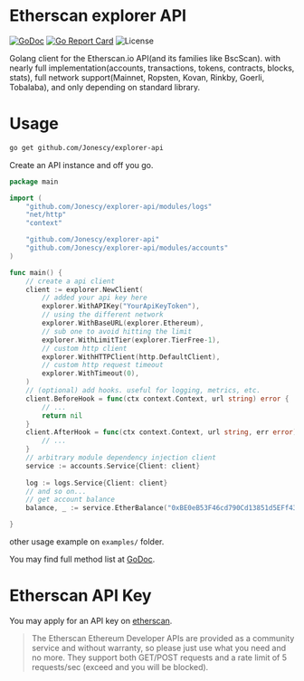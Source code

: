 # Etherscan explorer API

[![GoDoc](https://godoc.org/github.com/Jonescy/explorer-api?status.svg)](https://godoc.org/github.com/Jonescy/explorer-api)
[![Go Report Card](https://goreportcard.com/badge/github.com/Jonescy/explorer-api)](https://goreportcard.com/report/github.com/Jonescy/explorer-api)
![License](https://img.shields.io/github/license/Jonescy/explorer-api.svg)

Golang client for the Etherscan.io API(and its families like BscScan). with nearly full implementation(accounts, transactions, tokens, contracts, blocks, stats), full network support(Mainnet, Ropsten, Kovan, Rinkby, Goerli, Tobalaba), and only depending on standard library.


# Usage

```bash
go get github.com/Jonescy/explorer-api
```

Create an API instance and off you go.

```go
package main

import (
	"github.com/Jonescy/explorer-api/modules/logs"
	"net/http"
	"context"

	"github.com/Jonescy/explorer-api"
	"github.com/Jonescy/explorer-api/modules/accounts"
)

func main() {
	// create a api client
	client := explorer.NewClient(
		// added your api key here
		explorer.WithAPIKey("YourApiKeyToken"),
		// using the different network
		explorer.WithBaseURL(explorer.Ethereum),
		// sub one to avoid hitting the limit
		explorer.WithLimitTier(explorer.TierFree-1),
		// custom http client
		explorer.WithHTTPClient(http.DefaultClient),
		// custom http request timeout
		explorer.WithTimeout(0),
	)
	// (optional) add hooks. useful for logging, metrics, etc.
	client.BeforeHook = func(ctx context.Context, url string) error {
		// ...
		return nil
	}
	client.AfterHook = func(ctx context.Context, url string, err error) {
		// ...
	}
	// arbitrary module dependency injection client
	service := accounts.Service{Client: client}
	
	log := logs.Service{Client: client}
	// and so on...
	// get account balance
	balance, _ := service.EtherBalance("0xBE0eB53F46cd790Cd13851d5EFf43D12404d33E8")

}

```
other usage example on `examples/` folder.

You may find full method list at [GoDoc](https://pkg.go.dev/github.com/Jonescy/explorer-api).

# Etherscan API Key

You may apply for an API key on [etherscan](https://etherscan.io/apis).

> The Etherscan Ethereum Developer APIs are provided as a community service and without warranty, so please just use what you need and no more. They support both GET/POST requests and a rate limit of 5 requests/sec (exceed and you will be blocked). 

